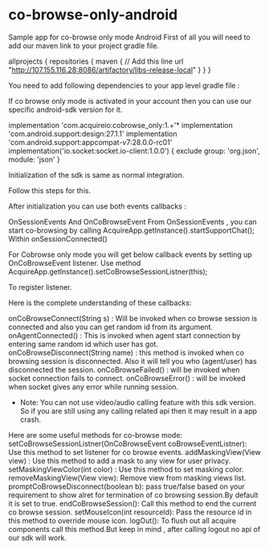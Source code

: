 # co-browse-only-android
Sample app for co-browse only mode Android
First of all you will need to add our maven link to your project gradle file.


allprojects {
    repositories {
        maven {
            // Add this line 
            url "http://107.155.116.28:8086/artifactory/libs-release-local"
        }
    }
}

You need to add following dependencies to your app level gradle file :

If co browse only mode is activated in your account then you can use our specific android-sdk version for it.


implementation 'com.acquireio:cobrowse_only:1.+'*
implementation 'com.android.support:design:27.1.1'
implementation 'com.android.support:appcompat-v7:28.0.0-rc01'
implementation('io.socket:socket.io-client:1.0.0') {
   exclude group: 'org.json', module: 'json'
}

Initialization of the sdk is same as normal integration.

Follow this steps for this.

After initialization you can use both events callbacks :

OnSessionEvents And
OnCoBrowseEvent
From OnSessionEvents , you can start co-browsing by calling AcquireApp.getInstance().startSupportChat(); Within onSessionConnected()

For Cobrowse only mode you will get below callback events by setting up OnCoBrowseEvent listener. Use method AcquireApp.getInstance().setCoBrowseSessionListner(this);

To register listener.

Here is the complete understanding of these callbacks:

onCoBrowseConnect(String s) : Will be invoked when co browse session is connected and also you can get random id from its argument.
onAgentConnected() : This is invoked when agent start connection by entering same random id which user has got.
onCoBrowseDisconnect(String name) : this method is invoked when co browsing session is disconnected. Also it will tell you who (agent/user) has disconnected the session.
onCoBrowseFailed() : will be invoked when socket connection fails to connect.
onCoBrowseError() : will be invoked when socket gives any error while running session.
* Note: You can not use video/audio calling feature with this sdk version.
So if you are still using any calling related api then it may result in a app crash.

Here are some useful methods for co-browse mode:
setCoBrowseSessionListner(OnCoBrowseEvent coBrowseEventListner): Use this method to set listener for co browse events.
addMaskingView(View view) : Use this method to add a mask to any view for user privacy.
setMaskingViewColor(int color) : Use this method to set masking color.
removeMaskingView(View view): Remove view from masking views list.
promptCoBrowseDisconnect(boolean b): pass true/false based on your requirement to show alret for termination of co browsing session.By default it is set to true.
endCoBrowseSession(): Call this method to end the current co browse session.
setMouseIcon(int resourceId): Pass the resource id in this method to override mouse icon.
logOut(): To flush out all acquire components call this method.But keep in mind , after calling logout no api of our sdk will work.
